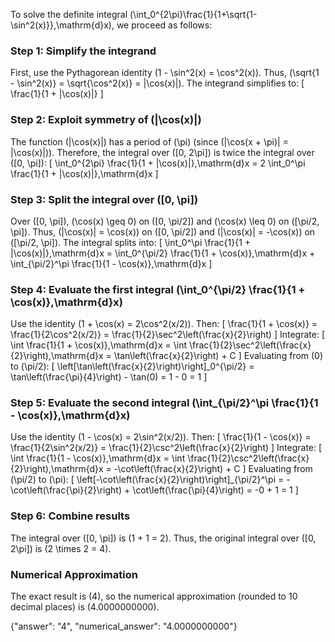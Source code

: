 

To solve the definite integral \(\int_0^{2\pi}\frac{1}{1+\sqrt{1-\sin^2(x)}}\,\mathrm{d}x\), we proceed as follows:

### Step 1: Simplify the integrand
First, use the Pythagorean identity \(1 - \sin^2(x) = \cos^2(x)\). Thus, \(\sqrt{1 - \sin^2(x)} = \sqrt{\cos^2(x)} = |\cos(x)|\). The integrand simplifies to:
\[
\frac{1}{1 + |\cos(x)|}
\]

### Step 2: Exploit symmetry of \(|\cos(x)|\)
The function \(|\cos(x)|\) has a period of \(\pi\) (since \(|\cos(x + \pi)| = |\cos(x)|\)). Therefore, the integral over \([0, 2\pi]\) is twice the integral over \([0, \pi]\):
\[
\int_0^{2\pi} \frac{1}{1 + |\cos(x)|}\,\mathrm{d}x = 2 \int_0^\pi \frac{1}{1 + |\cos(x)|}\,\mathrm{d}x
\]

### Step 3: Split the integral over \([0, \pi]\)
Over \([0, \pi]\), \(\cos(x) \geq 0\) on \([0, \pi/2]\) and \(\cos(x) \leq 0\) on \([\pi/2, \pi]\). Thus, \(|\cos(x)| = \cos(x)\) on \([0, \pi/2]\) and \(|\cos(x)| = -\cos(x)\) on \([\pi/2, \pi]\). The integral splits into:
\[
\int_0^\pi \frac{1}{1 + |\cos(x)|}\,\mathrm{d}x = \int_0^{\pi/2} \frac{1}{1 + \cos(x)}\,\mathrm{d}x + \int_{\pi/2}^\pi \frac{1}{1 - \cos(x)}\,\mathrm{d}x
\]

### Step 4: Evaluate the first integral \(\int_0^{\pi/2} \frac{1}{1 + \cos(x)}\,\mathrm{d}x\)
Use the identity \(1 + \cos(x) = 2\cos^2(x/2)\). Then:
\[
\frac{1}{1 + \cos(x)} = \frac{1}{2\cos^2(x/2)} = \frac{1}{2}\sec^2\left(\frac{x}{2}\right)
\]
Integrate:
\[
\int \frac{1}{1 + \cos(x)}\,\mathrm{d}x = \int \frac{1}{2}\sec^2\left(\frac{x}{2}\right)\,\mathrm{d}x = \tan\left(\frac{x}{2}\right) + C
\]
Evaluating from \(0\) to \(\pi/2\):
\[
\left[\tan\left(\frac{x}{2}\right)\right]_0^{\pi/2} = \tan\left(\frac{\pi}{4}\right) - \tan(0) = 1 - 0 = 1
\]

### Step 5: Evaluate the second integral \(\int_{\pi/2}^\pi \frac{1}{1 - \cos(x)}\,\mathrm{d}x\)
Use the identity \(1 - \cos(x) = 2\sin^2(x/2)\). Then:
\[
\frac{1}{1 - \cos(x)} = \frac{1}{2\sin^2(x/2)} = \frac{1}{2}\csc^2\left(\frac{x}{2}\right)
\]
Integrate:
\[
\int \frac{1}{1 - \cos(x)}\,\mathrm{d}x = \int \frac{1}{2}\csc^2\left(\frac{x}{2}\right)\,\mathrm{d}x = -\cot\left(\frac{x}{2}\right) + C
\]
Evaluating from \(\pi/2\) to \(\pi\):
\[
\left[-\cot\left(\frac{x}{2}\right)\right]_{\pi/2}^\pi = -\cot\left(\frac{\pi}{2}\right) + \cot\left(\frac{\pi}{4}\right) = -0 + 1 = 1
\]

### Step 6: Combine results
The integral over \([0, \pi]\) is \(1 + 1 = 2\). Thus, the original integral over \([0, 2\pi]\) is \(2 \times 2 = 4\).

### Numerical Approximation
The exact result is \(4\), so the numerical approximation (rounded to 10 decimal places) is \(4.0000000000\).

{"answer": "4", "numerical_answer": "4.0000000000"}